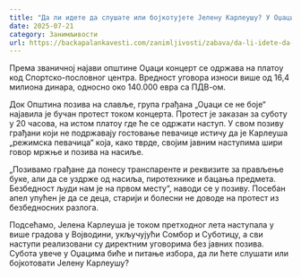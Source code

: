 ```yaml
---
title: "Да ли идете да слушате или бојкотујете Јелену Карлеушу? У Оџацима планиран протест током концерта"
date: 2025-07-21
category: Занимљивости
url: https://backapalankavesti.com/zanimljivosti/zabava/da-li-idete-da-slusate-ili-bojkotujete-jelenu-karleusu-u-odzacima-planiran-protest-tokom-koncerta/
---
```


Према званичној најави општине Оџаци концерт се одржава на платоу код Спортско-пословног центра. Вредност уговора износи више од 16,4 милиона динара, односно око 140.000 евра са ПДВ-ом.

Док Општина позива на славље, група грађана „Оџаци се не боје“ најавила је бучан протест током концерта. Протест је заказан за суботу у 20 часова, на истом платоу где ће се одржати наступ. У свом позиву грађани који не подржавају гостовање певачице истичу да је Карлеуша „режимска певачица“ која, како тврде, својим јавним наступима шири говор мржње и позива на насиље.

„Позивамо грађане да понесу транспаренте и реквизите за прављење буке, али да се уздрже од насиља, пиротехнике и бацања предмета. Безбедност људи нам је на првом месту“, наводи се у позиву. Посебан апел упућен је да се деца, старији и болесни не доводе на протест из безбедносних разлога.

Подсећамо, Јелена Карлеуша је током претходног лета наступала у више градова у Војводини, укључујући Сомбор и Суботицу, а сви наступи реализовани су директним уговорима без јавних позива. Субота увече у Оџацима биће и питање избора, да ли ћете слушати или бојкотовати Јелену Карлеушу?
